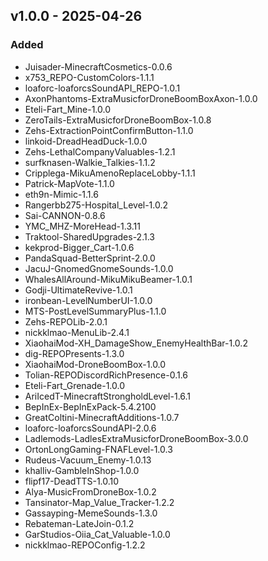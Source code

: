 ## v1.0.0 - 2025-04-26

### Added
- Juisader-MinecraftCosmetics-0.0.6
- x753_REPO-CustomColors-1.1.1
- loaforc-loaforcsSoundAPI_REPO-1.0.1
- AxonPhantoms-ExtraMusicforDroneBoomBoxAxon-1.0.0
- Eteli-Fart_Mine-1.0.0
- ZeroTails-ExtraMusicforDroneBoomBox-1.0.8
- Zehs-ExtractionPointConfirmButton-1.1.0
- linkoid-DreadHeadDuck-1.0.0
- Zehs-LethalCompanyValuables-1.2.1
- surfknasen-Walkie_Talkies-1.1.2
- Cripplega-MikuAmenoReplaceLobby-1.1.1
- Patrick-MapVote-1.1.0
- eth9n-Mimic-1.1.6
- Rangerbb275-Hospital_Level-1.0.2
- Sai-CANNON-0.8.6
- YMC_MHZ-MoreHead-1.3.11
- Traktool-SharedUpgrades-2.1.3
- kekprod-Bigger_Cart-1.0.6
- PandaSquad-BetterSprint-2.0.0
- JacuJ-GnomedGnomeSounds-1.0.0
- WhalesAllAround-MikuMikuBeamer-1.0.1
- Godji-UltimateRevive-1.0.1
- ironbean-LevelNumberUI-1.0.0
- MTS-PostLevelSummaryPlus-1.1.0
- Zehs-REPOLib-2.0.1
- nickklmao-MenuLib-2.4.1
- XiaohaiMod-XH_DamageShow_EnemyHealthBar-1.0.2
- dig-REPOPresents-1.3.0
- XiaohaiMod-DroneBoomBox-1.0.0
- Tolian-REPODiscordRichPresence-0.1.6
- Eteli-Fart_Grenade-1.0.0
- AriIcedT-MinecraftStrongholdLevel-1.6.1
- BepInEx-BepInExPack-5.4.2100
- GreatColtini-MinecraftAdditions-1.0.7
- loaforc-loaforcsSoundAPI-2.0.6
- Ladlemods-LadlesExtraMusicforDroneBoomBox-3.0.0
- OrtonLongGaming-FNAFLevel-1.0.3
- Rudeus-Vacuum_Enemy-1.0.13
- khalliv-GambleInShop-1.0.0
- flipf17-DeadTTS-1.0.10
- Alya-MusicFromDroneBox-1.0.2
- Tansinator-Map_Value_Tracker-1.2.2
- Gassayping-MemeSounds-1.3.0
- Rebateman-LateJoin-0.1.2
- GarStudios-Oiia_Cat_Valuable-1.0.0
- nickklmao-REPOConfig-1.2.2


